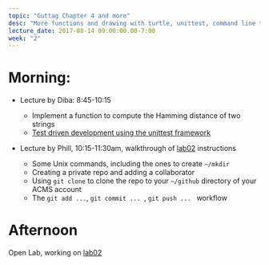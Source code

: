 ```yaml
---
topic: "Guttag Chapter 4 and more"
desc: "More functions and drawing with turtle, unittest, command line tools"
lecture_date: 2017-08-14 09:00:00.00-7:00
week: "2"
---
```



# Morning:

* Lecture by Diba: 8:45-10:15
    * Implement a function to compute the Hamming distance of two strings
    * [Test driven development using the unittest framework](/topics/python_unittest/)

* Lecture by Phill, 10:15-11:30am, walkthrough of [lab02](/lab/lab02) instructions
    * Some Unix commands, including the ones to create `~/mkdir`
    * Creating a private repo and adding a collaborator
    * Using `git clone` to clone the repo to your `~/github` directory of your ACMS account
    * The `git add ...`, `git commit ... `, `git push ... ` workflow 
    
# Afternoon

Open Lab, working on [lab02](/lab/lab02)

